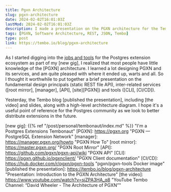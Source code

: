 ```yaml
---
title: Pgxn Architecture
slug: pgxn-architecture
date: 2024-02-02T16:01:03Z
lastMod: 2024-02-02T16:01:03Z
description: I made a presentation on the PGXN architecture for the Tembo team.
tags: [PGXN, Software Architecture, REST, JSON, Tembo]
type: post
link: https://tembo.io/blog/pgxn-architecture
---
```


As I started digging into the [jobs and tools] for the Postgres extension
ecosystem as part of my [new gig], I realized that most people have little
knowledge of the [PGXN] architecture. I learned a lot designing PGXN and its
services, and am quite pleased with where it ended up, warts and all. So I
thought it worthwhile to put together a brief presentation on the fundamental
design principals (static REST file API), inter-related services ([root mirror],
[manager], [API], [site][PGXN]) and tools ([CLI], [CI/CD]).

Yesterday, the Tembo blog [published the presentation], including [the video]
and slides, along with a high-level architecture diagram. I hope it's a useful
point of reference for the Postgres community as we look to better distribute
extensions in the future.

  [jobs and tools]: https://gist.github.com/theory/898c8802937ad8361ccbcc313054c29d
    "Extension Ecosystem: Jobs and Tools"
  [new gig]: {{% ref "/post/personal/tembonaut/index.md" %}}
    "I'm a Postgres Extensions Tembonaut"
  [PGXN]: https://pgxn.org "PGXN — PostgreSQL Extension Network"
  [manager]: https://manager.pgxn.org/howto "PGXN How To"
  [root mirror]: https://master.pgxn.org/ "PGXN Root Mirror"
  [API]: https://github.com/pgxn/pgxn-api/wiki "PGXN API"
  [CLI]: https://pgxn.github.io/pgxnclient/ "PGXN Client documentation"
  [CI/CD]: https://hub.docker.com/r/pgxn/pgxn-tools "pgxn/pgxn-tools Docker image"
  [published the presentation]: https://tembo.io/blog/pgxn-architecture
    "Presentation: Introduction to the PGXN Architecture"
 [the video]: https://www.youtube.com/watch?v=sjZPA3HA_q8
   "YouTube Tembo Channel: “David Wheeler - The Architecture of PGXN”"
